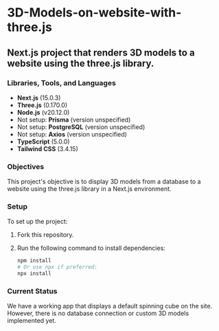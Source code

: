 # 3D-Models-on-website-with-three.js

## Next.js project that renders 3D models to a website using the three.js library.

### Libraries, Tools, and Languages

- **Next.js** (15.0.3)
- **Three.js** (0.170.0)
- **Node.js** (v20.12.0)
- Not setup: **Prisma** (version unspecified)
- Not setup: **PostgreSQL** (version unspecified)
- Not setup: **Axios** (version unspecified)
- **TypeScript** (5.0.0)
- **Tailwind CSS** (3.4.15)

### Objectives

This project's objective is to display 3D models from a database to a website using the three.js library in a Next.js environment.

### Setup

To set up the project:

1. Fork this repository.
2. Run the following command to install dependencies:

   ```bash
   npm install
   # Or use npx if preferred:
   npx install


### Current Status

We have a working app that displays a default spinning cube on the site. However, there is no database connection or custom 3D models implemented yet.

